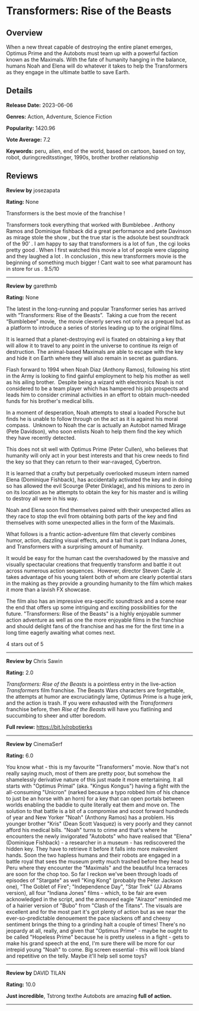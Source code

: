 # Transformers: Rise of the Beasts

## Overview

 When a new threat capable of destroying the entire planet emerges, Optimus Prime and the Autobots must team up with a powerful faction known as the Maximals. With the fate of humanity hanging in the balance, humans Noah and Elena will do whatever it takes to help the Transformers as they engage in the ultimate battle to save Earth.

## Details

**Release Date:** 2023-06-06

**Genres:** Action, Adventure, Science Fiction

**Popularity:** 1420.96

**Vote Average:** 7.2

**Keywords:** peru, alien, end of the world, based on cartoon, based on toy, robot, duringcreditsstinger, 1990s, brother brother relationship

## Reviews

**Review by** josezapata

**Rating:** None

Transformers is the best movie of the franchise ! 

Transformers took everything that worked with Bumblebee . Anthony Ramos and Dominique fishback did a great performance and pete Davinson as mirage stole the show , but the true star is the adsolute best soundtrack of the 90' . I am happy to say that transformers is a lot of fun , the cgi looks pretty good . When I first watched this movie a lot of people were clapping and they laughed a lot . In conclusion , this new transformers movie is the beginning of something much bigger ! Cant wait to see what paramount has in store for us . 9.5/10

---

**Review by** garethmb

**Rating:** None

The latest in the long-running and popular Transformer series has arrived with “Transformers: Rise of the Beasts”.  Taking a cue from the recent “Bumblebee” movie,  the movie cleverly serves not only as a prequel but as a platform to introduce a series of stories leading up to the original films.

It is learned that a planet-destroying evil is fixated on obtaining a key that will allow it to travel to any point in the universe to continue its reign of destruction. The animal-based Maximals are able to escape with the key and hide it on Earth where they will also remain in secret as guardians.

Flash forward to 1994 when Noah Diaz (Anthony Ramos), following his stint in the Army is looking to find gainful employment to help his mother as well as his ailing brother.  Despite being a wizard with electronics Noah is not considered to be a team player which has hampered his job prospects and leads him to consider criminal activities in an effort to obtain much-needed funds for his brother's medical bills.

In a moment of desperation, Noah attempts to steal a loaded Porsche but finds he is unable to follow through on the act as it is against his moral compass.  Unknown to Noah the car is actually an Autobot named Mirage (Pete Davidson), who soon enlists Noah to help them find the key which they have recently detected.

This does not sit well with Optimus Prime (Peter Cullen), who believes that humanity will only act in your best interests and that his crew needs to find the key so that they can return to their war-ravaged, Cybertron.

It is learned that a crafty but perpetually overlooked museum intern named Elena (Dominique Fishback), has accidentally activated the key and in doing so has allowed the evil Scourge (Peter Dinklage), and his minions to zero in on its location as he attempts to obtain the key for his master and is willing to destroy all were in his way.

Noah and Elena soon find themselves paired with their unexpected allies as they race to stop the evil from obtaining both parts of the key and find themselves with some unexpected allies in the form of the Maximals.

What follows is a frantic action-adventure film that cleverly combines humor, action, dazzling visual effects, and a tail that is part Indiana Jones, and Transformers with a surprising amount of humanity.

It would be easy for the human cast the overshadowed by the massive and visually spectacular creations that frequently transform and battle it out across numerous action sequences.  However, director Steven Caple Jr. takes advantage of his young talent both of whom are clearly potential stars in the making as they provide a grounding humanity to the film which makes it more than a lavish FX showcase.

The film also has an impressive era-specific soundtrack and a scene near the end that offers up some intriguing and exciting possibilities for the future. "Transformers: Rise of the Beasts" is a highly enjoyable summer action adventure as well as one the more enjoyable films in the franchise and should delight fans of the franchise and has me for the first time in a long time eagerly awaiting what comes next.

4 stars out of 5

---

**Review by** Chris Sawin

**Rating:** 2.0

_Transformers: Rise of the Beasts_ is a pointless entry in the live-action _Transformers_ film franchise. The Beasts Wars characters are forgettable, the attempts at humor are excruciatingly lame, Optimus Prime is a huge jerk, and the action is trash. If you were exhausted with the _Transformers_ franchise before, then _Rise of the Beasts_ will have you flatlining and succumbing to sheer and utter boredom.

**Full review:** https://bit.ly/robotjerks

---

**Review by** CinemaSerf

**Rating:** 6.0

You know what - this is my favourite "Transformers" movie. Now that's not really saying much, most of them are pretty poor, but somehow the shamelessly derivative nature of this just made it more entertaining. It all starts with "Optimus Primal" (aka. "Kingus Kongus") having a fight with the all-consuming "Unicron" (narked because a typo robbed him of his chance to just be an horse with an horn) for a key that can open portals between worlds enabling the baddie to quite literally eat them and move on. The solution to that battle is a bit of a compromise and scoot forward hundreds of year and New Yorker "Noah" (Anthony Ramos) has a problem. His younger brother "Kris" (Dean Scott Vasquez) is very poorly and they cannot afford his medical bills. "Noah" turns to crime and that's where he encounters the newly invigorated "Autobots" who have realised that "Elena" (Dominique Fishback) - a researcher in a museum - has rediscovered the hidden key. They have to retrieve it before it falls into more malevolent hands. Soon the two hapless humans and their robots are engaged in a battle royal that sees the museum pretty much trashed before they head to Peru where they encounter the "Maximals" and the beautiful Inca terraces are soon for the chop too. So far I reckon we've been through loads of episodes of "Stargate" as well "King Kong" (probably the Peter Jackson one), "The Goblet of Fire"; "Independence Day", "Star Trek" (JJ Abrams version), all four "Indiana Jones" films - which, to be fair are even acknowledged in the script, and the armoured eagle "Airazor" reminded me of a hairier version of "Bubo" from "Clash of the Titans". The visuals are excellent and for the most part it's got plenty of action but as we near the ever-so-predictable denouement the pace slackens off and cheesy sentiment brings the thing to a grinding halt a couple of times! There's no jeopardy at all, really, and given that "Optimus Prime" - maybe he ought to be called "Hopeless Prime" because he is pretty useless in a fight - gets to make his grand speech at the end, I'm sure there will be more for our intrepid young "Noah" to come. Big screen essential - this will look bland and repetitive on the telly. Maybe it'll help sell some toys?

---

**Review by** DAVID TILAN

**Rating:** 10.0

**Just incredible**, Tstrong texthe Autobots are amazing **full of action.**

---

